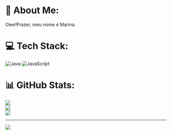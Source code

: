 # 💫 About Me:
Oiee!Prazer, meu nome é Marina.<br>


# 💻 Tech Stack:
![Java](https://img.shields.io/badge/java-%23ED8B00.svg?style=for-the-badge&logo=openjdk&logoColor=white) ![JavaScript](https://img.shields.io/badge/javascript-%23323330.svg?style=for-the-badge&logo=javascript&logoColor=%23F7DF1E)
# 📊 GitHub Stats:
![](https://github-readme-stats.vercel.app/api?username=MarinasQueiroz1&theme=onedark&hide_border=false&include_all_commits=false&count_private=false)<br/>
![](https://github-readme-streak-stats.herokuapp.com/?user=MarinasQueiroz1&theme=onedark&hide_border=false)<br/>
![](https://github-readme-stats.vercel.app/api/top-langs/?username=MarinasQueiroz1&theme=onedark&hide_border=false&include_all_commits=false&count_private=false&layout=compact)

---
[![](https://visitcount.itsvg.in/api?id=MarinasQueiroz1&icon=0&color=0)](https://visitcount.itsvg.in)

<!-- Proudly created with GPRM ( https://gprm.itsvg.in ) -->